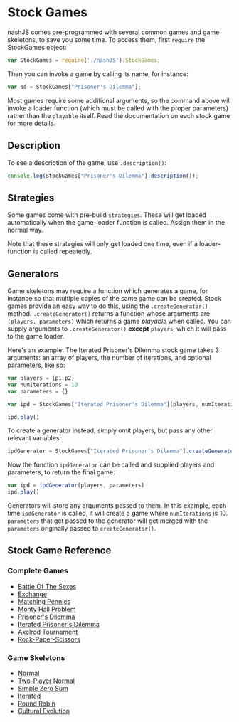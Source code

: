 # Stock Games
nashJS comes pre-programmed with several common games and game skeletons, to save you some time. To access them, first `require` the StockGames object:

```javascript
var StockGames = require('./nashJS').StockGames;
```

Then you can invoke a game by calling its name, for instance:
```javascript
var pd = StockGames["Prisoner's Dilemma"];
```

Most games require some additional arguments, so the command above will invoke a loader function (which must be called with the proper parameters) rather than the `playable` itself. Read the documentation on each stock game for more details.

## Description

To see a description of the game, use `.description()`:

```js
console.log(StockGames["Prisoner's Dilemma"].description());
```


## Strategies

Some games come with pre-build `strategies`. These will get loaded automatically when the game-loader function is called. Assign them in the normal way.

Note that these strategies will only get loaded one time, even if a loader-function is called repeatedly.

## Generators

Game skeletons may require a function which generates a game, for instance so that multiple copies of the same game can be created. Stock games provide an easy way to do this, using the `.createGenerator()` method. `.createGenerator()` returns a function whose arguments are `(players, parameters)` which returns a game _playable_ when called. You can supply arguments to `.createGenerator()` **except** `players`, which it will pass to the game loader.

Here's an example. The Iterated Prisoner's Dilemma stock game takes 3 arguments: an array of players, the number of iterations, and optional parameters, like so:
```js
var players = [p1,p2]
var numIterations = 10
var parameters = {}

var ipd = StockGames["Iterated Prisoner's Dilemma"](players, numIterations, parameters)

ipd.play()
```

To create a generator instead, simply omit players, but pass any other relevant variables:
```js
ipdGenerator = StockGames["Iterated Prisoner's Dilemma"].createGenerator(numIterations, parameters)
```

Now the function `ipdGenerator` can be called and supplied players and parameters, to return the final game:
```js
var ipd = ipdGenerator(players, parameters)
ipd.play()
```
Generators will store any arguments passed to them. In this example, each time `ipdGenerator` is called, it will create a game where `numIterations` is 10. `parameters` that get passed to the generator will get merged with the `parameters` originally passed to `createGenerator()`.


## Stock Game Reference

### Complete Games

* [Battle Of The Sexes](./battle-of-the-sexes.md)
* [Exchange](./exchange.md)
* [Matching Pennies](./matching-pennies.md)
* [Monty Hall Problem](./monty-hall.md)
* [Prisoner's Dilemma](./prisoner-dilemma.md)
* [Iterated Prisoner's Dilemma](./iterated-prisoner-dilemma.md)
* [Axelrod Tournament](./axelrod-tournament.md)
* [Rock-Paper-Scissors](./rock-paper-scissors.md)

### Game Skeletons

* [Normal](./normal.md)
* [Two-Player Normal](./two-player-normal.md)
* [Simple Zero Sum](./simple-zero-sum.md)
* [Iterated](./iterated.md)
* [Round Robin](./round-robin.md)
* [Cultural Evolution](./cultural-evolution.md)
